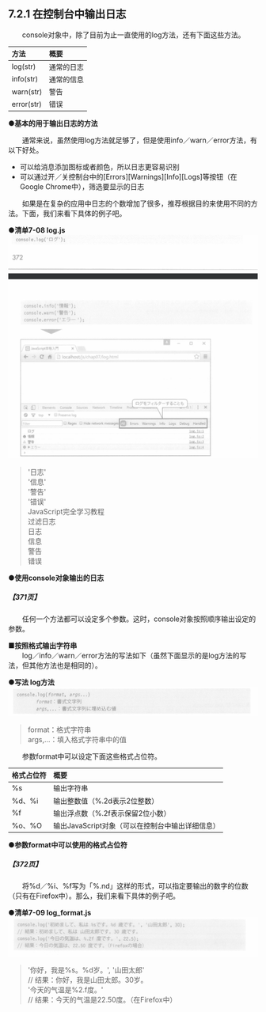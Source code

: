## 7.2.1 在控制台中输出日志
&emsp;&emsp;console对象中，除了目前为止一直使用的log方法，还有下面这些方法。

方法|概要
:--|:--
log(str)|通常的日志
info(str)|通常的信息
warn(str)|警告
error(str)|错误
**●基本的用于输出日志的方法**

&emsp;&emsp;通常来说，虽然使用log方法就足够了，但是使用info／warn／error方法，有以下好处。
- 可以给消息添加图标或者颜色，所以日志更容易识别
- 可以通过开／关控制台中的[Errors][Warnings][Info][Logs]等按钮（在Google Chrome中），筛选要显示的日志

&emsp;&emsp;如果是在复杂的应用中日志的个数增加了很多，推荐根据目的来使用不同的方法。下面，我们来看下具体的例子吧。

**●清单7-08 log.js**
![image](../../images/c7/スクリーンショット&#32;2019-04-11&#32;午後0.45.23.png)
> '日志'  
> '信息'  
> '警告'  
> '错误'  
> JavaScript完全学习教程  
> 过滤日志  
> 日志  
> 信息  
> 警告  
> 错误

**●使用console对象输出的日志**
##### 【371页】
&emsp;&emsp;任何一个方法都可以设定多个参数。这时，console对象按照顺序输出设定的参数。

**■按照格式输出字符串**<br>
&emsp;&emsp;log／info／warn／error方法的写法如下（虽然下面显示的是log方法的写法，但其他方法也是相同的）。

**●写法 log方法**
![image](../../images/c7/スクリーンショット&#32;2019-04-11&#32;午後0.53.18.png)
> format：格式字符串  
> args,...：填入格式字符串中的值

&emsp;&emsp;参数format中可以设定下面这些格式占位符。

格式占位符|概要
:--|:--
%s|输出字符串
%d、%i|输出整数值（%.2d表示2位整数）
%f|输出浮点数（%.2f表示保留2位小数）
%o、%O|输出JavaScript对象（可以在控制台中输出详细信息）
**●参数format中可以使用的格式占位符**
##### 【372页】
&emsp;&emsp;将%d／%i、%f写为「%.nd」这样的形式，可以指定要输出的数字的位数（只有在Firefox中）。那么，我们来看下具体的例子吧。

**●清单7-09 log_format.js**
![image](../../images/c7/スクリーンショット&#32;2019-04-11&#32;午後2.00.36.png)
> '你好，我是%s。%d岁。', '山田太郎'  
> // 结果：你好，我是山田太郎。30岁。  
> '今天的气温是%2.f度。'  
> // 结果：今天的气温是22.50度。（在Firefox中）